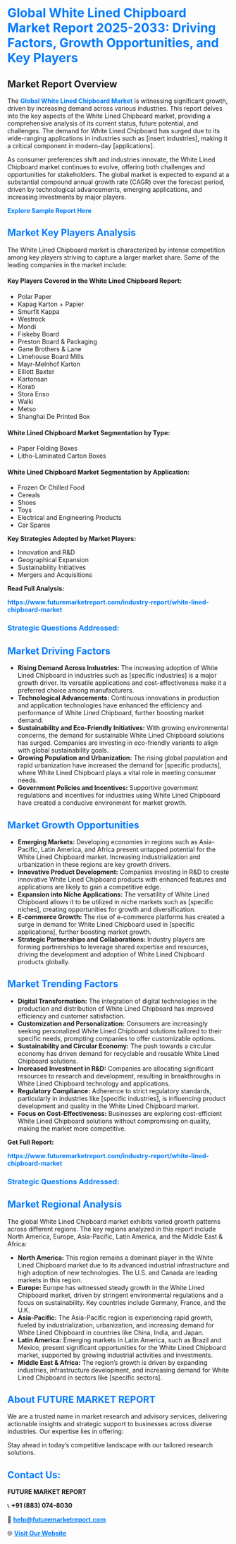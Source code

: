 <h1 style="color: #007BFF;">Global White Lined Chipboard Market Report 2025-2033: Driving Factors, Growth Opportunities, and Key Players</h1>

<section id="overview">
<h2>Market Report Overview</h2>
<p>The <a href="https://www.futuremarketreport.com/industry-report/white-lined-chipboard-market" style="color: #007BFF; text-decoration: none;"><strong>Global White Lined Chipboard Market</strong></a> is witnessing significant growth, driven by increasing demand across various industries. This report delves into the key aspects of the White Lined Chipboard market, providing a comprehensive analysis of its current status, future potential, and challenges. The demand for White Lined Chipboard has surged due to its wide-ranging applications in industries such as [insert industries], making it a critical component in modern-day [applications].</p>
<p>As consumer preferences shift and industries innovate, the White Lined Chipboard market continues to evolve, offering both challenges and opportunities for stakeholders. The global market is expected to expand at a substantial compound annual growth rate (CAGR) over the forecast period, driven by technological advancements, emerging applications, and increasing investments by major players.</p>
</section>

<section id="overview">
<p><a href="https://www.futuremarketreport.com/request-sample/reportId=31461" style="color: #007BFF; text-decoration: none;"><strong>Explore Sample Report Here</strong></a></p>
</section>

<section id="key-players">
<h2 style="color: #007BFF;">Market Key Players Analysis</h2>
<p>The White Lined Chipboard market is characterized by intense competition among key players striving to capture a larger market share. Some of the leading companies in the market include:</p>
<h4>Key Players Covered in the White Lined Chipboard Report:</h4>
<ul><li>Polar Paper</li><li>Kapag Karton + Papier</li><li>Smurfit Kappa</li><li>Westrock</li><li>Mondi</li><li>Fiskeby Board</li><li>Preston Board &amp; Packaging</li><li>Gane Brothers &amp; Lane</li><li>Limehouse Board Mills</li><li>Mayr-Melnhof Karton</li><li>Elliott Baxter</li><li>Kartonsan</li><li>Korab</li><li>Stora Enso</li><li>Walki</li><li>Metso</li><li>Shanghai De Printed Box</li></ul>
<h4>White Lined Chipboard Market Segmentation by Type:</h4>
<ul><li>Paper Folding Boxes</li><li>Litho-Laminated Carton Boxes</li></ul>

<h4>White Lined Chipboard Market Segmentation by Application:</h4>
<ul><li>Frozen Or Chilled Food</li><li>Cereals</li><li>Shoes</li><li>Toys</li><li>Electrical and Engineering Products</li><li>Car Spares</li></ul>
<p><strong>Key Strategies Adopted by Market Players:</strong></p>
<ul>
<li>Innovation and R&D</li>
<li>Geographical Expansion</li>
<li>Sustainability Initiatives</li>
<li>Mergers and Acquisitions</li>
</ul>
</section>

<section>
<p><strong>Read Full Analysis: </strong></p><a href="https://www.futuremarketreport.com/industry-report/white-lined-chipboard-market" style="color: #007BFF; text-decoration: none;"><strong>https://www.futuremarketreport.com/industry-report/white-lined-chipboard-market</strong></a>
<h3 style="color: #007BFF;">Strategic Questions Addressed:</h3>
</section>

<section id="driving-factors">
<h2 style="color: #007BFF;">Market Driving Factors</h2>
<ul>
<li><strong>Rising Demand Across Industries:</strong> The increasing adoption of White Lined Chipboard in industries such as [specific industries] is a major growth driver. Its versatile applications and cost-effectiveness make it a preferred choice among manufacturers.</li>
<li><strong>Technological Advancements:</strong> Continuous innovations in production and application technologies have enhanced the efficiency and performance of White Lined Chipboard, further boosting market demand.</li>
<li><strong>Sustainability and Eco-Friendly Initiatives:</strong> With growing environmental concerns, the demand for sustainable White Lined Chipboard solutions has surged. Companies are investing in eco-friendly variants to align with global sustainability goals.</li>
<li><strong>Growing Population and Urbanization:</strong> The rising global population and rapid urbanization have increased the demand for [specific products], where White Lined Chipboard plays a vital role in meeting consumer needs.</li>
<li><strong>Government Policies and Incentives:</strong> Supportive government regulations and incentives for industries using White Lined Chipboard have created a conducive environment for market growth.</li>
</ul>
</section>

<section id="growth-opportunities">
<h2 style="color: #007BFF;">Market Growth Opportunities</h2>
<ul>
<li><strong>Emerging Markets:</strong> Developing economies in regions such as Asia-Pacific, Latin America, and Africa present untapped potential for the White Lined Chipboard market. Increasing industrialization and urbanization in these regions are key growth drivers.</li>
<li><strong>Innovative Product Development:</strong> Companies investing in R&D to create innovative White Lined Chipboard products with enhanced features and applications are likely to gain a competitive edge.</li>
<li><strong>Expansion into Niche Applications:</strong> The versatility of White Lined Chipboard allows it to be utilized in niche markets such as [specific niches], creating opportunities for growth and diversification.</li>
<li><strong>E-commerce Growth:</strong> The rise of e-commerce platforms has created a surge in demand for White Lined Chipboard used in [specific applications], further boosting market growth.</li>
<li><strong>Strategic Partnerships and Collaborations:</strong> Industry players are forming partnerships to leverage shared expertise and resources, driving the development and adoption of White Lined Chipboard products globally.</li>
</ul>
</section>

<section id="trending-factors">
<h2 style="color: #007BFF;">Market Trending Factors</h2>
<ul>
<li><strong>Digital Transformation:</strong> The integration of digital technologies in the production and distribution of White Lined Chipboard has improved efficiency and customer satisfaction.</li>
<li><strong>Customization and Personalization:</strong> Consumers are increasingly seeking personalized White Lined Chipboard solutions tailored to their specific needs, prompting companies to offer customizable options.</li>
<li><strong>Sustainability and Circular Economy:</strong> The push towards a circular economy has driven demand for recyclable and reusable White Lined Chipboard solutions.</li>
<li><strong>Increased Investment in R&D:</strong> Companies are allocating significant resources to research and development, resulting in breakthroughs in White Lined Chipboard technology and applications.</li>
<li><strong>Regulatory Compliance:</strong> Adherence to strict regulatory standards, particularly in industries like [specific industries], is influencing product development and quality in the White Lined Chipboard market.</li>
<li><strong>Focus on Cost-Effectiveness:</strong> Businesses are exploring cost-efficient White Lined Chipboard solutions without compromising on quality, making the market more competitive.</li>
</ul>
</section>

<section>
<p><strong>Get Full Report: </strong></p><a href="https://www.futuremarketreport.com/industry-report/white-lined-chipboard-market" style="color: #007BFF; text-decoration: none;"><strong>https://www.futuremarketreport.com/industry-report/white-lined-chipboard-market</strong></a>
<h3 style="color: #007BFF;">Strategic Questions Addressed:</h3>
</section>


<section id="regional-analysis">
<h2 style="color: #007BFF;">Market Regional Analysis</h2>
<p>The global White Lined Chipboard market exhibits varied growth patterns across different regions. The key regions analyzed in this report include North America, Europe, Asia-Pacific, Latin America, and the Middle East & Africa:</p>
<ul>
<li><strong>North America:</strong> This region remains a dominant player in the White Lined Chipboard market due to its advanced industrial infrastructure and high adoption of new technologies. The U.S. and Canada are leading markets in this region.</li>
<li><strong>Europe:</strong> Europe has witnessed steady growth in the White Lined Chipboard market, driven by stringent environmental regulations and a focus on sustainability. Key countries include Germany, France, and the U.K.</li>
<li><strong>Asia-Pacific:</strong> The Asia-Pacific region is experiencing rapid growth, fueled by industrialization, urbanization, and increasing demand for White Lined Chipboard in countries like China, India, and Japan.</li>
<li><strong>Latin America:</strong> Emerging markets in Latin America, such as Brazil and Mexico, present significant opportunities for the White Lined Chipboard market, supported by growing industrial activities and investments.</li>
<li><strong>Middle East & Africa:</strong> The region’s growth is driven by expanding industries, infrastructure development, and increasing demand for White Lined Chipboard in sectors like [specific sectors].</li>
</ul>
</section>

<footer>
<h2 style="color: #007BFF;">About FUTURE MARKET REPORT</h2>
<p>We are a trusted name in market research and advisory services, delivering actionable insights and strategic support to businesses across diverse industries. Our expertise lies in offering:</p>

<p>Stay ahead in today’s competitive landscape with our tailored research solutions.</p>

<h2 style="color: #007BFF;">Contact Us:</h2>
<p><strong>FUTURE MARKET REPORT</strong></p>
<p>📞 <strong>+91 (883) 074-8030</strong></p>
<p>📧 <strong><a href="mailto:help@futuremarketreport.com" style="color: #007BFF;">help@futuremarketreport.com</a></strong></p>
<p>🌐 <strong><a href="https://www.futuremarketreport.com/" style="color: #007BFF;">Visit Our Website</a></strong></p>
</footer>